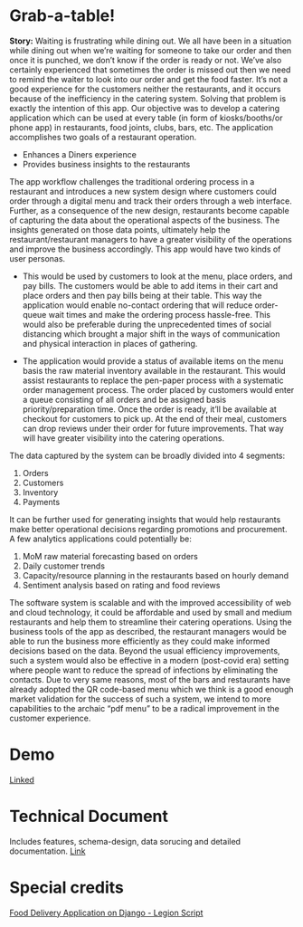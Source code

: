 # Grab-a-table!

**Story:** Waiting is frustrating while dining out. We all have been in a situation while dining out when we’re waiting for someone to take our order and then once it is punched, we don’t know if the order is ready or not. We’ve also certainly experienced that sometimes the order is missed out then we need to remind the waiter to look into our order and get the food faster. It’s not a good experience for the customers neither the restaurants, and it occurs because of the inefficiency in the catering system. Solving that problem is exactly the intention of this app. Our objective was to develop a catering application which can be used at every table (in form of kiosks/booths/or phone app) in restaurants, food joints, clubs, bars, etc. The application accomplishes two goals of a restaurant operation. 

- Enhances a Diners experience
- Provides business insights to the restaurants

The app workflow challenges the traditional ordering process in a restaurant and introduces a new system design where customers could order through a digital menu and track their orders through a web interface. Further, as a consequence of the new design, restaurants become capable of capturing the data about the operational aspects of the business. The insights generated on those data points, ultimately help the restaurant/restaurant managers to have a greater visibility of the operations and improve the business accordingly. This app would have two kinds of user personas. 

- This would be used by customers to look at the menu, place orders, and pay bills. The customers would be able to add items in their cart and place orders and then pay bills being at their table. This way the application would enable no-contact ordering that will reduce order-queue wait times and make the ordering process hassle-free. This would also be preferable during the unprecedented times of social distancing which brought a major shift in the ways of communication and physical interaction in places of gathering.

- The application would provide a status of available items on the menu basis the raw material inventory available in the restaurant.   This would assist restaurants to replace the pen-paper process with a systematic order management process. The order placed by customers would enter a queue consisting of all orders and be assigned basis priority/preparation time. Once the order is ready, it’ll be available at checkout for customers to pick up. At the end of their meal, customers can drop reviews under their order for future improvements. That way will have greater visibility into the catering operations.

The data captured by the system can be broadly divided into 4 segments:  

1.	Orders  
2.	Customers
3.	Inventory
4.	Payments 

It can be further used for generating insights that would help restaurants make better operational decisions regarding promotions and procurement. A few analytics applications could potentially be: 

1.	MoM raw material forecasting based on orders
2.	Daily customer trends
3.	Capacity/resource planning in the restaurants based on hourly demand
4.	Sentiment analysis based on rating and food reviews

The software system is scalable and with the improved accessibility of web and cloud technology, it could be affordable and used by small and medium restaurants and help them to streamline their catering operations. Using the business tools of the app as described, the restaurant managers would be able to run the business more efficiently as they could make informed decisions based on the data. Beyond the usual efficiency improvements, such a system would also be effective in a modern (post-covid era) setting where people want to reduce the spread of infections by eliminating the contacts. Due to very same reasons, most of the bars and restaurants have already adopted the QR code-based menu which we think is a good enough market validation for the success of such a system, we intend to more capabilities to the archaic “pdf menu” to be a radical improvement in the customer experience. 

# Demo

[Linked](https://www.youtube.com/embed/cZzfCUhjTS8)

# Technical Document 

Includes features, schema-design, data sorucing and detailed documentation. [Link](media/technical_doc.pdf)

# Special credits

[Food Delivery Application on Django - Legion Script](https://legionscript.medium.com/building-a-food-delivery-app-with-django-and-python-3-part-5-staff-login-and-restaurant-dashboard-276d54b447aa)
